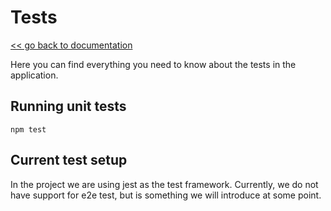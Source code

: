 # Tests

[<< go back to documentation](./doc.md)

Here you can find everything you need to know about the tests in the application.

## Running unit tests

```
npm test
```

## Current test setup

In the project we are using jest as the test framework. Currently, we do not have support for e2e test, but is something we will introduce at some point.
